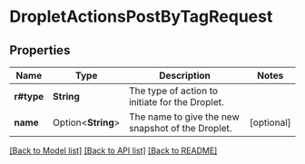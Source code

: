 # DropletActionsPostByTagRequest

## Properties

Name | Type | Description | Notes
------------ | ------------- | ------------- | -------------
**r#type** | **String** | The type of action to initiate for the Droplet. | 
**name** | Option<**String**> | The name to give the new snapshot of the Droplet. | [optional]

[[Back to Model list]](../README.md#documentation-for-models) [[Back to API list]](../README.md#documentation-for-api-endpoints) [[Back to README]](../README.md)


